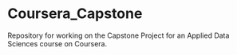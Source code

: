 # Coursera_Capstone
Repository for working on the Capstone Project for an Applied Data Sciences course on Coursera.
